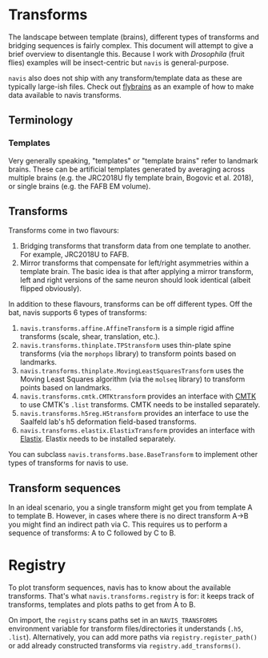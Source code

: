 # Transforms
The landscape between template (brains), different types of transforms and
bridging sequences is fairly complex. This document will attempt to give a brief
overview to disentangle this. Because I work with _Drosophila_ (fruit flies)
examples will be insect-centric but `navis` is general-purpose.

`navis` also does not ship with any transform/template data as these are
typically large-ish files. Check out
[flybrains](https://github.com/navis-org/navis-flybrains) as an example of
how to make data available to navis transforms.

## Terminology

### Templates
Very generally speaking, "templates" or "template brains" refer to landmark
brains. These can be artificial templates generated by averaging across multiple
brains (e.g. the JRC2018U fly template brain, Bogovic et al. 2018), or single
brains (e.g. the FAFB EM volume).

## Transforms
Transforms come in two flavours:
  1. Bridging transforms that transform data from one template to another. For
     example, JRC2018U to FAFB.
  2. Mirror transforms that compensate for left/right asymmetries within a
     template brain. The basic idea is that after applying a mirror transform,
     left and right versions of the same neuron should look identical (albeit
     flipped obviously).

In addition to these flavours, transforms can be off different types. Off the
bat, navis supports 6 types of transforms:
  1. `navis.transforms.affine.AffineTransform` is a simple rigid affine
     transforms (scale, shear, translation, etc.).
  2. `navis.transforms.thinplate.TPStransform` uses thin-plate spine
     transforms (via the `morphops` library) to transform points based
     on landmarks.
  3. `navis.transforms.thinplate.MovingLeastSquaresTransform` uses
     the Moving Least Squares algorithm (via the `molseq` library) to
     transform points based on landmarks.
  4. `navis.transforms.cmtk.CMTKtransform` provides an interface with
     [CMTK](https://www.nitrc.org/projects/cmtk/) to use CMTK's `.list`
     transforms. CMTK needs to be installed separately.
  5. `navis.transforms.h5reg.H5transform` provides an interface to use the
     Saalfeld lab's h5 deformation field-based transforms.
  6. `navis.transforms.elastix.ElastixTransform` provides an interface with
     [Elastix](https://github.com/SuperElastix/elastix/).
     Elastix needs to be installed separately.

You can subclass ``navis.transforms.base.BaseTransform`` to implement other
types of transforms for navis to use.

## Transform sequences
In an ideal scenario, you a single transform might get you from template A
to template B. However, in cases where there is no direct transform A->B
you might find an indirect path via C. This requires us to perform a sequence
of transforms: A to C followed by C to B.

# Registry
To plot transform sequences, navis has to know about the available transforms.
That's what `navis.transforms.registry` is for: it keeps track of transforms,
templates and plots paths to get from A to B.

On import, the `registry` scans paths set in an `NAVIS_TRANSFORMS` environment
variable for transform files/directories it understands (`.h5`, `.list`).
Alternatively, you can add more paths via `registry.register_path()` or add
already constructed transforms via ``registry.add_transforms()``.
